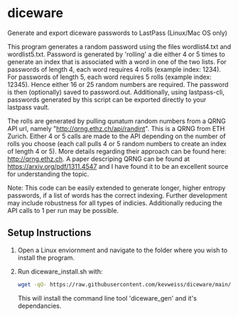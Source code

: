 # diceware
Generate and export diceware passwords to LastPass (Linux/Mac OS only)


This program generates a random password using the files wordlist4.txt and wordlist5.txt.
Password is generated by 'rolling' a die either 4 or 5 times to generate an index that is
associated with a word in one of the two lists. For passwords of length 4, each word 
requires 4 rolls (example index: 1234). For passwords of length 5, each word requires 5 rolls 
(example index: 12345). Hence either 16 or 25 random numbers are required. The password is 
then (optionally) saved to password.out. Additionally, using lastpass-cli, passwords generated by this 
script can be exported directly to your lastpass vault.

The rolls are generated by pulling qunatum random numbers from a QRNG API url, namely 
"http://qrng.ethz.ch/api/randint". This is a QRNG from ETH Zurich. Either 4 or 5 calls are
made to the API depending on the number of rolls you choose (each call pulls 4 or 5 random
numbers to create an index of length 4 or 5). More details regarding their approach can be 
found here: http://qrng.ethz.ch. A paper descriping QRNG can be found at https://arxiv.org/pdf/1311.4547
and I have found it to be an excellent source for understanding the topic.

Note: This code can be easily extended to generate longer, higher entropy passwords, if 
a list of words has the correct indexing. Further development may include robustness for 
all types of indicies. Additionally reducing the API calls to 1 per run may be possible.


## Setup Instructions

1. Open a Linux enviornment and navigate to the folder where you wish to install the program. 


2. Run diceware_install.sh with:
    ```bash
    wget -qO- https://raw.githubusercontent.com/kevweiss/diceware/main/diceware_install.sh | bash
    ```
   This will install the command line tool 'diceware_gen' and it's dependancies. 
